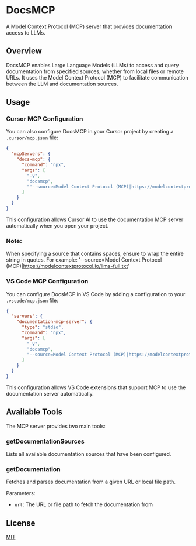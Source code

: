 # DocsMCP

A Model Context Protocol (MCP) server that provides documentation access to LLMs.

## Overview

DocsMCP enables Large Language Models (LLMs) to access and query documentation from specified sources, whether from local files or remote URLs. It uses the Model Context Protocol (MCP) to facilitate communication between the LLM and documentation sources.

## Usage

### Cursor MCP Configuration

You can also configure DocsMCP in your Cursor project by creating a `.cursor/mcp.json` file:

```json
{
  "mcpServers": {
    "docs-mcp": {
      "command": "npx",
      "args": [
        "-y",
        "docsmcp",
        "'--source=Model Context Protocol (MCP)|https://modelcontextprotocol.io/llms-full.txt'"
      ]
    }
  }
}
```

This configuration allows Cursor AI to use the documentation MCP server automatically when you open your project.

### Note:

When specifying a source that contains spaces, ensure to wrap the entire string in quotes. For example:
'--source=Model Context Protocol (MCP)|https://modelcontextprotocol.io/llms-full.txt'

### VS Code MCP Configuration

You can configure DocsMCP in VS Code by adding a configuration to your `.vscode/mcp.json` file:

```json
{
  "servers": {
    "documentation-mcp-server": {
      "type": "stdio",
      "command": "npx",
      "args": [
        "-y",
        "docsmcp",
        "--source=Model Context Protocol (MCP)|https://modelcontextprotocol.io/llms-full.txt"
      ]
    }
  }
}
```

This configuration allows VS Code extensions that support MCP to use the documentation server automatically.

## Available Tools

The MCP server provides two main tools:

### getDocumentationSources

Lists all available documentation sources that have been configured.

### getDocumentation

Fetches and parses documentation from a given URL or local file path.

Parameters:

- `url`: The URL or file path to fetch the documentation from

## License

[MIT](LICENSE)
